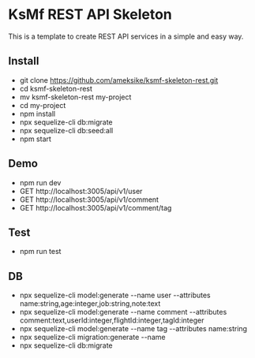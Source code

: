 # KsMf REST API Skeleton
This is a template to create REST API services in a simple and easy way.

## Install 
- git clone https://github.com/ameksike/ksmf-skeleton-rest.git
- cd ksmf-skeleton-rest
- mv ksmf-skeleton-rest my-project
- cd my-project
- npm install
- npx sequelize-cli db:migrate
- npx sequelize-cli db:seed:all
- npm start

## Demo
- npm run dev
- GET http://localhost:3005/api/v1/user
- GET http://localhost:3005/api/v1/comment
- GET http://localhost:3005/api/v1/comment/tag

## Test
- npm run test

## DB
- npx sequelize-cli model:generate --name user --attributes name:string,age:integer,job:string,note:text
- npx sequelize-cli model:generate --name comment --attributes comment:text,userId:integer,flightId:integer,tagId:integer
- npx sequelize-cli model:generate --name tag --attributes name:string
- npx sequelize-cli migration:generate --name 
- npx sequelize-cli db:migrate